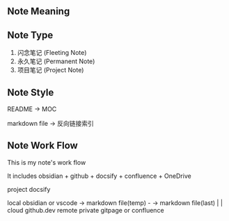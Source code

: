 ## Note Meaning

## Note Type

1. 闪念笔记 (Fleeting Note)
2. 永久笔记 (Permanent Note)
3. 项目笔记 (Project Note)

## Note Style

README -> MOC

markdown file -> 反向链接索引

## Note Work Flow

This is my note's work flow

It includes obsidian + github + docsify + confluence + OneDrive

project docsify

local  obsidian or vscode -> markdown file(temp) - -> markdown file(last)
                                    		          |                                        |
cloud    github.dev    		 remote private            gitpage or confluence
